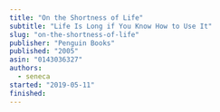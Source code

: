 ```yaml
---
title: "On the Shortness of Life"
subtitle: "Life Is Long if You Know How to Use It"
slug: "on-the-shortness-of-life"
publisher: "Penguin Books"
published: "2005"
asin: "0143036327"
authors:
  - seneca
started: "2019-05-11"
finished:
---
```


